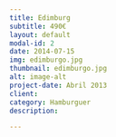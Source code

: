 ```yaml
---
title: Edimburg 
subtitle: 490€
layout: default
modal-id: 2
date: 2014-07-15
img: edimburgo.jpg
thumbnail: edimburgo.jpg
alt: image-alt
project-date: Abril 2013
client: 
category: Hamburguer
description: 

---
```

